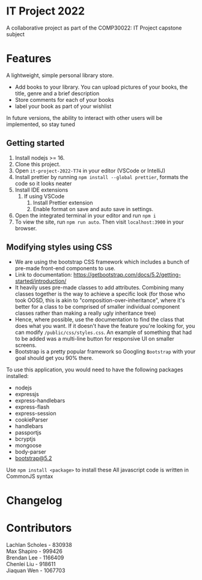# IT Project 2022 
A collaborative project as part of the COMP30022: IT Project capstone subject

# Features
A lightweight, simple personal library store.
- Add books to your library. You can upload pictures of your books, the title, genre and a brief description
- Store comments for each of your books
- label your book as part of your wishlist

In future versions, the ability to interact with other users will be implemented, so stay tuned

## Getting started

1. Install nodejs >= 16.
2. Clone this project.
3. Open `it-project-2022-T74` in your editor (VSCode or IntelliJ)
4. Install prettier by running `npm install --global prettier`, formats the code so it looks neater
5. Install IDE extensions
    1. If using VSCode
        1. Install Prettier extension
        2. Enable format on save and auto save in settings.
6. Open the integrated terminal in your editor and run `npm i`
7. To view the site, run `npm run auto`. Then visit `localhost:3900` in your browser.

## Modifying styles using CSS

* We are using the bootstrap CSS framework which includes a bunch of pre-made front-end
  components to use.
* Link to documentation: https://getbootstrap.com/docs/5.2/getting-started/introduction/
* It heavily uses pre-made classes to add attributes. Combining many classes together is the way to achieve a specific
  look (for those who took OOSD, this is akin to "composition-over-inheritance", where it's better for a class to be
  comprised of smaller individual component classes rather than making a really ugly inheritance tree)
* Hence, where possible, use the documentation to find the class that does what you want. If it doesn't have the feature
  you're looking for, you can modify `/public/css/styles.css`. An example of something that had to be added was a
  multi-line button for responsive UI on smaller screens.
* Bootstrap is a pretty popular framework so Googling `Bootstrap` with your goal should get you 90% there.

To use this application, you would need to have the following packages installed:
- nodejs
- expressjs
- express-handlebars
- express-flash
- express-session
- cookieParser
- handlebars
- passportjs
- bcryptjs
- mongoose
- body-parser
- bootstrap@5.2

Use `npm install <package>` to install these
All javascript code is written in CommonJS syntax

# Changelog


# Contributors

Lachlan Scholes - 830938  
Max Shapiro - 999426  
Brendan Lee - 1166409  
Chenlei Liu - 918611  
Jiaquan Wen - 1067703  
